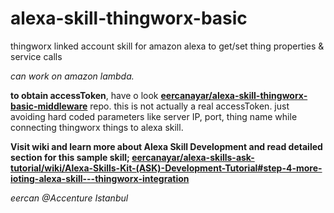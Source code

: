# alexa-skill-thingworx-basic
thingworx linked account skill for amazon alexa to get/set thing properties &amp; service calls

*can work on amazon lambda.*

**to obtain accessToken**, have o look [**eercanayar/alexa-skill-thingworx-basic-middleware**](https://github.com/eercanayar/eercanayar/alexa-skill-thingworx-basic-middleware) repo.
this is not actually a real accessToken. just avoiding hard coded parameters like server IP, port, thing name while connecting thingworx things to alexa skill.

**Visit wiki and learn more about Alexa Skill Development and read detailed section for this sample skill; [eercanayar/alexa-skills-ask-tutorial/wiki/Alexa-Skills-Kit-(ASK)-Development-Tutorial#step-4-more-ioting-alexa-skill---thingworx-integration](https://github.com/eercanayar/alexa-skills-ask-tutorial/wiki/Alexa-Skills-Kit-(ASK)-Development-Tutorial#step-4-more-ioting-alexa-skill---thingworx-integration)**

*eercan @Accenture Istanbul*
